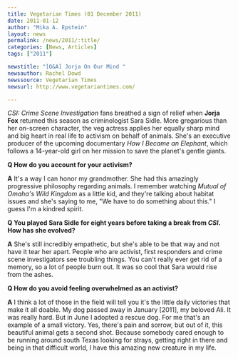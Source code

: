 ```yaml
---
title: Vegetarian Times (01 December 2011)
date: 2011-01-12
author: "Mika A. Epstein"
layout: news
permalink: /news/2011/:title/
categories: [News, Articles]
tags: ["2011"]

newstitle: "[Q&A] Jorja On Our Mind "
newsauthor: Rachel Dowd  
newssource: Vegetarian Times  
newsurl: http://www.vegetariantimes.com/  

---
```


*CSI: Crime Scene Investigation* fans breathed a sign of relief when **Jorja Fox** returned this season as criminologist Sara Sidle. More gregarious than her on-screen character, the veg actress applies her equally sharp mind and big heart in real life to activism on behalf of animals. She's an executive producer of the upcoming documentary *How I Became an Elephant*, which follows a 14-year-old girl on her mission to save the planet's gentle giants.

**Q How do you account for your activism?**

**A** It's a way I can honor my grandmother. She had this amazingly progressive philosophy regarding animals. I remember watching *Mutual of Omaha's Wild Kingdom* as a little kid, and they're talking about habitat issues and she's saying to me, "We have to do something about this." I guess I'm a kindred spirit.

**Q You played Sara Sidle for eight years before taking a break from *CSI*. How has she evolved?**

**A** She's still incredibly empathetic, but she's able to be that way and not have it tear her apart. People who are activist, first responders and crime scene investigators see troubling things. You can't really ever get rid of a memory, so a lot of people burn out. It was so cool that Sara would rise from the ashes.

**Q How do you avoid feeling overwhelmed as an activist?**

**A** I think a lot of those in the field will tell you it's the little daily victories that make it all doable. My dog passed away in January [2011], my beloved Ali. It was really hard. But in June I adopted a rescue dog. For me that's an example of a small victory. Yes, there's pain and sorrow, but out of it, this beautiful animal gets a second shot. Because somebody cared enough to be running around south Texas looking for strays, getting right in there and being in that difficult world, I have this amazing new creature in my life.  
